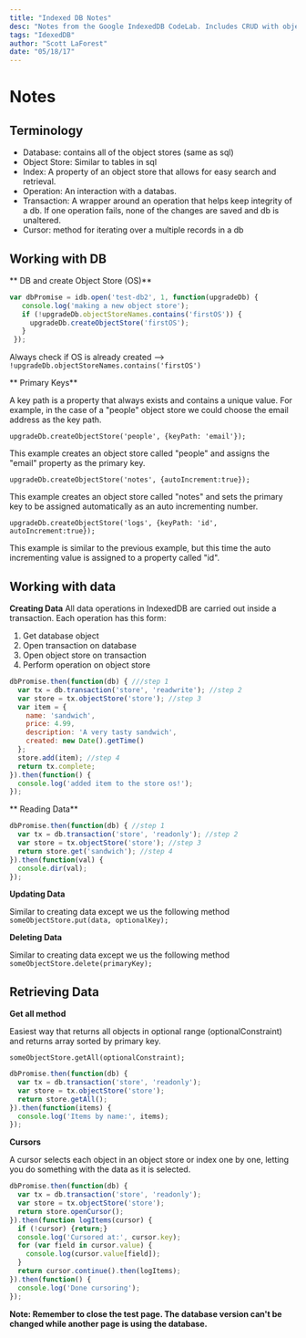 ```yaml
---
title: "Indexed DB Notes"
desc: "Notes from the Google IndexedDB CodeLab. Includes CRUD with object stores, cursors and uses idb library."
tags: "IdexedDB"
author: "Scott LaForest"
date: "05/18/17"
---
```



# Notes
## Terminology
- Database: contains all of the object stores (same as sql)
- Object Store: Similar to tables in sql
- Index: A property of an object store that allows for easy search and retrieval.
- Operation: An interaction with a databas.
- Transaction: A wrapper around an operation that helps keep integrity of a db. If one operation fails, none of the changes are saved and db is unaltered.
- Cursor: method for iterating over a multiple records in a db

## Working with DB
** DB and create Object Store (OS)**
```javascript
var dbPromise = idb.open('test-db2', 1, function(upgradeDb) {
   console.log('making a new object store');
   if (!upgradeDb.objectStoreNames.contains('firstOS')) {
     upgradeDb.createObjectStore('firstOS');
   }
 });
 ```
 Always check if OS is already created --> `!upgradeDb.objectStoreNames.contains('firstOS')`

 ** Primary Keys**

 A key path is a property that always exists and contains a unique value. For example, in the case of a "people" object store we could choose the email address as the key path.

`upgradeDb.createObjectStore('people', {keyPath: 'email'});`

This example creates an object store called "people" and assigns the "email" property as the primary key.

`upgradeDb.createObjectStore('notes', {autoIncrement:true});`

This example creates an object store called "notes" and sets the primary key to be assigned automatically as an auto incrementing number.

`upgradeDb.createObjectStore('logs', {keyPath: 'id', autoIncrement:true});`

This example is similar to the previous example, but this time the auto incrementing value is assigned to a property called "id".
## Working with data
**Creating Data**
All data operations in IndexedDB are carried out inside a transaction. Each operation has this form:

1. Get database object
2. Open transaction on database
3. Open object store on transaction
4. Perform operation on object store

```javascript
dbPromise.then(function(db) { ///step 1
  var tx = db.transaction('store', 'readwrite'); //step 2
  var store = tx.objectStore('store'); //step 3
  var item = {
    name: 'sandwich',
    price: 4.99,
    description: 'A very tasty sandwich',
    created: new Date().getTime()
  };
  store.add(item); //step 4
  return tx.complete;
}).then(function() {
  console.log('added item to the store os!');
});
```

** Reading Data**
```javascript
dbPromise.then(function(db) { //step 1
  var tx = db.transaction('store', 'readonly'); //step 2
  var store = tx.objectStore('store'); //step 3
  return store.get('sandwich'); //step 4
}).then(function(val) {
  console.dir(val);
});
```
**Updating Data**

Similar to creating data except we us the following method
`someObjectStore.put(data, optionalKey);`

**Deleting Data**

Similar to creating data except we us the following method
`someObjectStore.delete(primaryKey);`

## Retrieving Data
**Get all method**

Easiest way that returns all objects in optional range (optionalConstraint) and returns array sorted by primary key.

`someObjectStore.getAll(optionalConstraint);`
```javascript
dbPromise.then(function(db) {
  var tx = db.transaction('store', 'readonly');
  var store = tx.objectStore('store');
  return store.getAll();
}).then(function(items) {
  console.log('Items by name:', items);
});
```
**Cursors**

A cursor selects each object in an object store or index one by one, letting you do something with the data as it is selected.

```javascript
dbPromise.then(function(db) {
  var tx = db.transaction('store', 'readonly');
  var store = tx.objectStore('store');
  return store.openCursor();
}).then(function logItems(cursor) {
  if (!cursor) {return;}
  console.log('Cursored at:', cursor.key);
  for (var field in cursor.value) {
    console.log(cursor.value[field]);
  }
  return cursor.continue().then(logItems);
}).then(function() {
  console.log('Done cursoring');
});
```

**Note: Remember to close the test page. The database version can't be changed while another page is using the database.**
